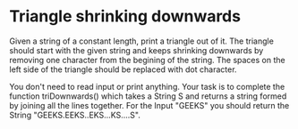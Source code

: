 # Triangle shrinking downwards
Given a string of a constant length, print a triangle out of it. The triangle should start with the given string and keeps shrinking downwards by removing one character from the begining of the string. The spaces on the left side of the triangle should be replaced with dot character.  
  
You don't need to read input or print anything. Your task is to complete the function triDownwards() which takes a String S and returns a string formed by joining all the lines together. For the Input "GEEKS" you should return the String "GEEKS.EEKS..EKS...KS....S".
